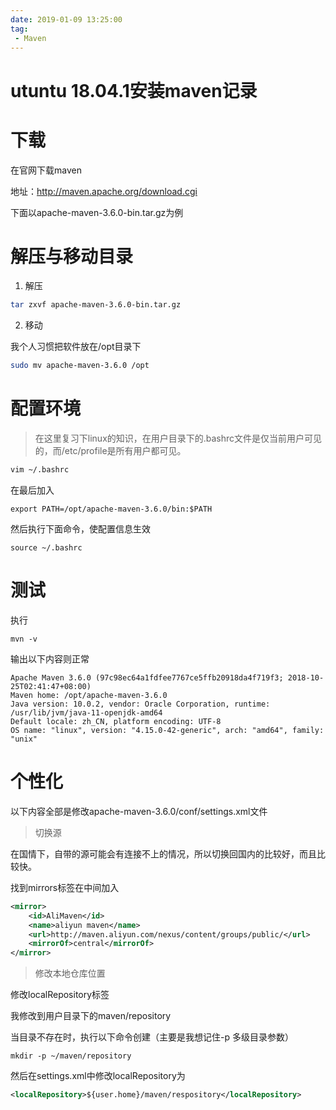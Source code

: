 ```yaml
---
date: 2019-01-09 13:25:00
tag:
 - Maven
---
```


# utuntu 18.04.1安装maven记录

# 下载

在官网下载maven



地址：http://maven.apache.org/download.cgi



下面以apache-maven-3.6.0-bin.tar.gz为例



# 解压与移动目录

1. 解压

```sh
tar zxvf apache-maven-3.6.0-bin.tar.gz
```

2. 移动

我个人习惯把软件放在/opt目录下

```sh
sudo mv apache-maven-3.6.0 /opt
```



# 配置环境

> 在这里复习下linux的知识，在用户目录下的.bashrc文件是仅当前用户可见的，而/etc/profile是所有用户都可见。



```sh
vim ~/.bashrc
```

在最后加入

```shell
export PATH=/opt/apache-maven-3.6.0/bin:$PATH
```

然后执行下面命令，使配置信息生效

```shell
source ~/.bashrc
```



# 测试

执行

```shell
mvn -v
```

输出以下内容则正常

```
Apache Maven 3.6.0 (97c98ec64a1fdfee7767ce5ffb20918da4f719f3; 2018-10-25T02:41:47+08:00)
Maven home: /opt/apache-maven-3.6.0
Java version: 10.0.2, vendor: Oracle Corporation, runtime: /usr/lib/jvm/java-11-openjdk-amd64
Default locale: zh_CN, platform encoding: UTF-8
OS name: "linux", version: "4.15.0-42-generic", arch: "amd64", family: "unix"
```

# 个性化

以下内容全部是修改apache-maven-3.6.0/conf/settings.xml文件



> 切换源

在国情下，自带的源可能会有连接不上的情况，所以切换回国内的比较好，而且比较快。



找到mirrors标签在中间加入

```xml
<mirror>
	<id>AliMaven</id>
	<name>aliyun maven</name>
	<url>http://maven.aliyun.com/nexus/content/groups/public/</url>
	<mirrorOf>central</mirrorOf>        
</mirror>
```



> 修改本地仓库位置

修改localRepository标签



我修改到用户目录下的maven/repository



当目录不存在时，执行以下命令创建（主要是我想记住-p 多级目录参数）

```shell
mkdir -p ~/maven/repository
```

然后在settings.xml中修改localRepository为

```xml
<localRepository>${user.home}/maven/respository</localRepository>
```
